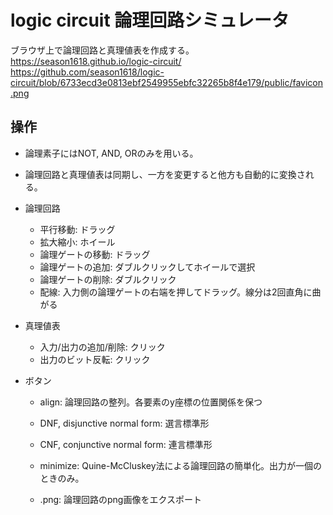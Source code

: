 # logic circuit 論理回路シミュレータ

ブラウザ上で論理回路と真理値表を作成する。
https://season1618.github.io/logic-circuit/
https://github.com/season1618/logic-circuit/blob/6733ecd3e0813ebf2549955ebfc32265b8f4e179/public/favicon.png

## 操作

- 論理素子にはNOT, AND, ORのみを用いる。
- 論理回路と真理値表は同期し、一方を変更すると他方も自動的に変換される。

- 論理回路
    + 平行移動: ドラッグ
    + 拡大縮小: ホイール
    + 論理ゲートの移動: ドラッグ
    + 論理ゲートの追加: ダブルクリックしてホイールで選択
    + 論理ゲートの削除: ダブルクリック
    + 配線: 入力側の論理ゲートの右端を押してドラッグ。線分は2回直角に曲がる

- 真理値表
    + 入力/出力の追加/削除: クリック
    + 出力のビット反転: クリック

- ボタン
    + align: 論理回路の整列。各要素のy座標の位置関係を保つ

    + DNF, disjunctive normal form: 選言標準形
    + CNF, conjunctive normal form: 連言標準形
    + minimize: Quine-McCluskey法による論理回路の簡単化。出力が一個のときのみ。

    + .png: 論理回路のpng画像をエクスポート
